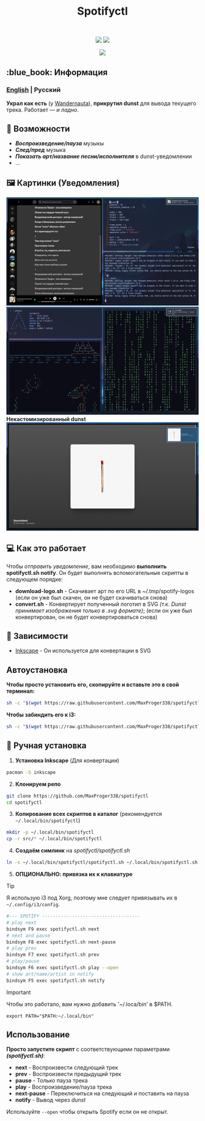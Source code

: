 <h1 align="center">Spotifyctl</h1>

<!-- BADGES -->
</br>
<p align="center">
  <img src="https://img.shields.io/github/issues/MaxProger338/spotifyctl?style=for-the-badge">
  <img src="https://img.shields.io/github/repo-size/MaxProger338/spotifyctl?style=for-the-badge">
</p>
<p align="center">
  <img src="https://img.shields.io/github/downloads/MaxProger338/spotifyctl/total">
</p>

<!-- ABOUT -->
<h2 align="left"> :blue_book: Информация</h2>

### [English](../README.md) | **Русский**

__Украл как есть__ (у [Wandernauta](https://gist.github.com/wandernauta/6800547)), **прикрутил dunst** для вывода текущего трека. Работает — *и ладно*.

<!-- FEATURES -->
## 🚀 Возможности
* ***Воспроизведение/пауза*** музыкы
* ***След/пред*** музыка
* ***Показать арт/название песни/исполнителя*** в dunst-уведомлении
* ...

<!-- PREVIEW -->
## 🖼️ Картинки (Уведомления)
![preview](assets/preview/2.png)
![preview](assets/preview/3.png)
**Некастомизированный dunst**
![preview](assets/preview/1.png)

<!-- HOW DOES IT WORK -->
## 💻 Как это работает
Чтобы *отправить уведомление*, вам необходимо **выполнить spotifyctl.sh notify**. Он будет выполнять вспомогательные скрипты в следующем порядке: 
- **download-logo.sh** - Скачивает арт по его URL в ~/.tmp/spotify-logos (если он уже был скачен, он не будет скачиваться снова)
- **convert.sh** - Конвертирует полученный логотип в SVG *(т.к. Dunst принимает изображения только в .svg формате)*; (если он уже был конвертирован, он не будет конвертироваться снова)


<!-- DEPENDENCIES -->
## 🗿 Зависимости

- [Inkscape](https://inkscape.org/) - Он используется для конвертации в SVG

<!-- INSTALLITION -->
## Автоустановка

**Чтобы просто установить его, скопируйте и вставьте это в свой терминал:**
```bash
sh -c "$(wget https://raw.githubusercontent.com/MaxProger338/spotifyctl/refs/heads/main/scripts/install.sh -O -)"
```

**Чтобы забиндить его к i3:**
```bash
sh -c "$(wget https://raw.githubusercontent.com/MaxProger338/spotifyctl/refs/heads/main/scripts/bind_i3.sh -O -)"
```

## 📘 Ручная установка

1. **Установка Inkscape** (Для конвертации)
```bash
pacman -S inkscape 
```
2. **Клонируем репо**
```bash
git clone https://github.com/MaxProger338/spotifyctl
cd spotifyctl
```
3. **Копирование всех скриптов в каталог** (рекомендуется `~/.local/bin/spotifyctl`)
```bash
mkdir -p ~/.local/bin/spotifyctl
cp -r src/* ~/.local/bin/spotifyctl
```

4. **Создаём симлинк** на *spotifyctl/spotifyctl.sh*
```bash
ln -s ~/.local/bin/spotifyctl/spotifyctl.sh ~/.local/bin/spotifyctl.sh
```

5. **ОПЦИОНАЛЬНО: привязка их к клавиатуре** 

> [!TIP]
> Я использую i3 под Xorg, поэтому мне следует привязывать их в `~/.config/i3/config`.

```bash
#--- SPOTIFY ------------------------------------
# play next
bindsym F9 exec spotifyctl.sh next
# next and pause
bindsym F8 exec spotifyctl.sh next-pause
# play prev
bindsym F7 exec spotifyctl.sh prev
# play/pause
bindsym F6 exec spotifyctl.sh play --open
# show art/name/artist in notify
bindsym F5 exec spotifyctl.sh notify
```

> [!IMPORTANT]
> Чтобы это работало, вам нужно добавить '~/.loca/bin' в $PATH.
> ```
> export PATH="$PATH:~/.local/bin"
> ```

<!-- USAGE -->
## Использование

**Просто запустите скрипт** с соответствующими параметрами ***(spotifyctl.sh)***:

- **next** - Воспроизвести следующий трек
- **prev** - Воспроизвести предыдущий трек
- **pause** - Только пауза трека
- **play** - Воспроизведение/пауза трека
- **next-pause** - Переключиться на следующий и поставить на пауза
- **notify** - Вывод через *dunst*

Используйте `--open` чтобы открыть Spotify если он не открыт.
